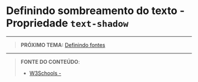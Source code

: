 # Definindo sombreamento do texto - Propriedade `text-shadow`





***

> **PRÓXIMO TEMA:** [Definindo fontes](/conteudo/09-fontes)

***


> **FONTE DO CONTEÚDO**:
>
> - [W3Schools - ]()
